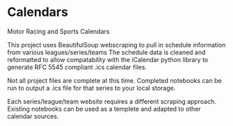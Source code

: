 # Calendars
 Motor Racing and Sports Calendars

This project uses BeautifulSoup webscraping to pull in schedule information from various leagues/series/teams 
The schedule data is cleaned and reformatted to allow compatability with the iCalendar python library to generate RFC 5545 compliant .ics calendar files.

Not all project files are complete at this time. Completed notebooks can be run to output a .ics file for that series to your local storage.

Each series/league/team website requires a different scraping approach. Existing notebooks can be used as a templete and adapted to other calendar sources.
